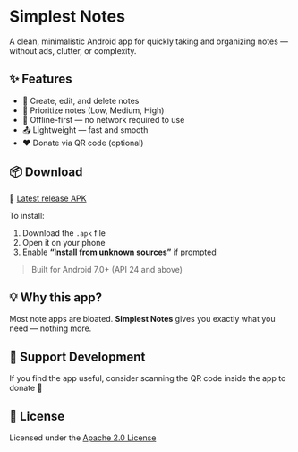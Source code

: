 # Simplest Notes

A clean, minimalistic Android app for quickly taking and organizing notes — without ads, clutter, or complexity.

## ✨ Features

- 📝 Create, edit, and delete notes
- 🔴 Prioritize notes (Low, Medium, High)
- 💾 Offline-first — no network required to use
- 📤 Lightweight — fast and smooth
- ❤️ Donate via QR code (optional)

## 📦 Download

📱 [Latest release APK](https://github.com/yourusername/simplest-notes/releases/latest)

To install:
1. Download the `.apk` file
2. Open it on your phone
3. Enable **“Install from unknown sources”** if prompted

> Built for Android 7.0+ (API 24 and above)

## 💡 Why this app?

Most note apps are bloated. **Simplest Notes** gives you exactly what you need — nothing more.

## 🙏 Support Development

If you find the app useful, consider scanning the QR code inside the app to donate 🙌

## 📄 License

Licensed under the [Apache 2.0 License](LICENSE)
